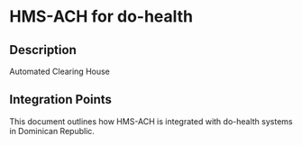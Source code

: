 # HMS-ACH for do-health

## Description

Automated Clearing House

## Integration Points

This document outlines how HMS-ACH is integrated with do-health systems in Dominican Republic.
